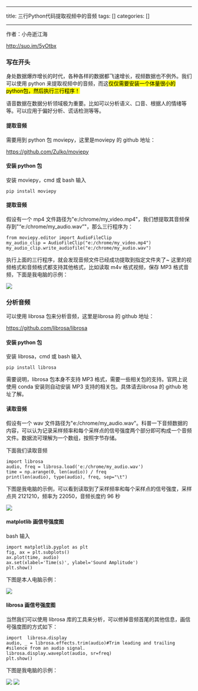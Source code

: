 
--- 
title:  三行Python代码提取视频中的音频 
tags: []
categories: [] 

---
作者：小舟逝江海

http://suo.im/5yOtbx

### 

### 写在开头

身处数据爆炸增长的时代，各种各样的数据都飞速增长，视频数据也不例外。我们可以使用 python 来提取视频中的音频，而这<mark>仅仅需要安装一个体量很小的python包，然后执行三行程序！</mark>

语音数据在数据分析领域极为重要。比如可以分析语义、口音、根据人的情绪等等。可以应用于偏好分析、谎话检测等等。

#### 提取音频

需要用到 python 包 moviepy，这里是moviepy 的 github 地址：

https://github.com/Zulko/moviepy

#### 安装 python 包

安装 moviepy，cmd 或 bash 输入

```
pip install moviepy

```

#### 提取音频

假设有一个 mp4 文件路径为"e:/chrome/my_video.mp4"，我们想提取其音频保存到"“e:/chrome/my_audio.wav”"，那么三行程序为：

```
from moviepy.editor import AudioFileClip
my_audio_clip = AudioFileClip("e:/chrome/my_video.mp4")
my_audio_clip.write_audiofile("e:/chrome/my_audio.wav")

```

执行上面的三行程序，就会发现音频文件已经成功提取到指定文件夹了~ 这里的视频格式和音频格式都支持其他格式，比如读取 m4v 格式视频，保存 MP3 格式音频，下面是我电脑的示例：

<img src="https://imgconvert.csdnimg.cn/aHR0cHM6Ly9tbWJpei5xcGljLmNuL21tYml6X2pwZy9VTGliSGdYSXQzanhtcDA0aWNhVmE4dGE3bVVZUTBIRnh6UnBNWTdvd0lLQ0lpYUJyUUhNRWxOUUxZNE00Rng3Y3pmM0ZjNmxET0thcHdEVG5ENHFVbEMyZy82NDA?x-oss-process=image/format,png">

### 分析音频

可以使用 librosa 包来分析音频，这里是librosa 的 github 地址：

https://github.com/librosa/librosa

#### 安装 python 包

安装 librosa，cmd 或 bash 输入

```
pip install librosa

```

需要说明，librosa 包本身不支持 MP3 格式，需要一些相关包的支持。官网上说使用 conda 安装则自动安装 MP3 支持的相关包。具体请去librosa 的 github 地址了解。

#### 读取音频

假设有一个 wav 文件路径为"e:/chrome/my_audio.wav"。科普一下音频数据的内容，可以认为记录采样频率和每个采样点的信号强度两个部分即可构成一个音频文件。数据流可理解为一个数组，按照字节存储。

下面我们读取音频

```
import librosa
audio, freq = librosa.load('e:/chrome/my_audio.wav')
time = np.arange(0, len(audio)) / freq
print(len(audio), type(audio), freq, sep="\t")

```

下图是我电脑的示例，可以看到读取到了采样频率和每个采样点的信号强度，采样点共 2121210，频率为 22050，音频长度约 96 秒

<img src="https://imgconvert.csdnimg.cn/aHR0cHM6Ly9tbWJpei5xcGljLmNuL21tYml6X2pwZy9VTGliSGdYSXQzanhtcDA0aWNhVmE4dGE3bVVZUTBIRnh6ejVpYm5MOXZ6b0o2QmwzWmljMFZtTVNaMng0UENzR3ljMzdUUGpPRFd5VUsxUm1PeXNWN3BpYXhBLzY0MA?x-oss-process=image/format,png">

#### matplotlib 画信号强度图

bash 输入

```
import matplotlib.pyplot as plt
fig, ax = plt.subplots()
ax.plot(time, audio)
ax.set(xlabel='Time(s)', ylabel='Sound Amplitude')
plt.show()

```

下图是本人电脑示例：

<img src="https://imgconvert.csdnimg.cn/aHR0cHM6Ly9tbWJpei5xcGljLmNuL21tYml6X2pwZy9VTGliSGdYSXQzanhtcDA0aWNhVmE4dGE3bVVZUTBIRnh6U0lOVUJraWI3UURoalBsZVI1cmROOTVTeTljWG95QmlheEJhb2lhZERNVkFFajdpYm1pY2lhM0hzRkhBLzY0MA?x-oss-process=image/format,png">

#### librosa 画信号强度图

当然我们可以使用 librosa 库的工具来分析，可以修掉音频首尾的其他信息，画信号强度图的方式如下：

```
import  librosa.display
audio, _ = librosa.effects.trim(audio)#Trim leading and trailing #silence from an audio signal.
librosa.display.waveplot(audio, sr=freq)
plt.show()

```

下图是我电脑的示例：

<img src="https://imgconvert.csdnimg.cn/aHR0cHM6Ly9tbWJpei5xcGljLmNuL21tYml6X2pwZy9VTGliSGdYSXQzanhtcDA0aWNhVmE4dGE3bVVZUTBIRnh6QTJLOWJlcVZhbWljSnp3T0VOMjlGNG5xVEJ2a1E1cUlHQ2ljMmYzaWMxWGV3cU41M2owYkRvamVRLzY0MA?x-oss-process=image/format,png">

<img src="https://imgconvert.csdnimg.cn/aHR0cHM6Ly9tbWJpei5xcGljLmNuL21tYml6X3BuZy9QdlA2cWpVcHZJb2RBYW9nMXVLMFp1V3VYMnZ5SG9TWnpaUVdoaWNpYm51REpYeGhtU1pxQ3k3Mk5lZDRmWVNoTkNKTkZ3MVIzQm9pY0dyemRFVGEwMGhZUS82NDA?x-oss-process=image/format,png">
